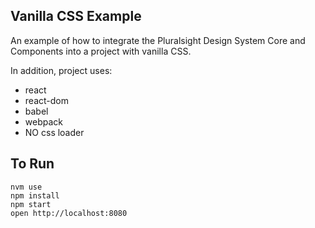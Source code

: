 ## Vanilla CSS Example

An example of how to integrate the Pluralsight Design System Core and Components into a project with vanilla CSS.

In addition, project uses:

- react
- react-dom
- babel
- webpack
- NO css loader

## To Run

```
nvm use
npm install
npm start
open http://localhost:8080
```
